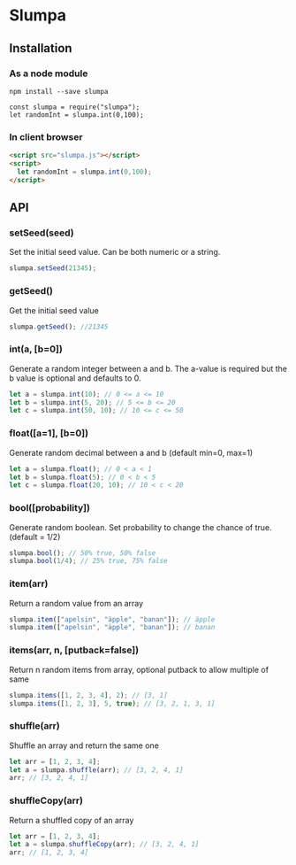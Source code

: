 # Slumpa

## Installation

### As a node module
```
npm install --save slumpa
``` 
```
const slumpa = require("slumpa");
let randomInt = slumpa.int(0,100);
```

### In client browser
```html
<script src="slumpa.js"></script>
<script>
  let randomInt = slumpa.int(0,100);
</script>
```


## API

### setSeed(seed)
Set the initial seed value. Can be both numeric or a string.
```javascript
slumpa.setSeed(21345);
```

### getSeed()
Get the initial seed value
```javascript
slumpa.getSeed(); //21345
```

### int(a, [b=0])
Generate a random integer between a and b. The a-value is required but the b value is optional and defaults to 0.
```javascript
let a = slumpa.int(10); // 0 <= a <= 10
let b = slumpa.int(5, 20); // 5 <= b <= 20
let c = slumpa.int(50, 10); // 10 <= c <= 50
```

### float([a=1], [b=0])
Generate random decimal between a and b (default min=0, max=1)
```javascript
let a = slumpa.float(); // 0 < a < 1
let b = slumpa.float(5); // 0 < b < 5
let c = slumpa.float(20, 10); // 10 < c < 20
```

### bool([probability])
Generate random boolean. Set probability to change the chance of true. (default = 1/2)
```javascript
slumpa.bool(); // 50% true, 50% false
slumpa.bool(1/4); // 25% true, 75% false
```

### item(arr)
Return a random value from an array
```javascript
slumpa.item(["apelsin", "äpple", "banan"]); // äpple 
slumpa.item(["apelsin", "äpple", "banan"]); // banan 
```

### items(arr, n, [putback=false])
Return n random items from array, optional putback to allow multiple of same
```javascript
slumpa.items([1, 2, 3, 4], 2); // [3, 1]
slumpa.items([1, 2, 3], 5, true); // [3, 2, 1, 3, 1]
```

### shuffle(arr)
Shuffle an array and return the same one
```javascript
let arr = [1, 2, 3, 4]; 
let a = slumpa.shuffle(arr); // [3, 2, 4, 1]
arr; // [3, 2, 4, 1]
```

### shuffleCopy(arr)
Return a shuffled copy of an array
```javascript
let arr = [1, 2, 3, 4]; 
let a = slumpa.shuffleCopy(arr); // [3, 2, 4, 1]
arr; // [1, 2, 3, 4]
```

